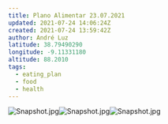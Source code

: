 ```yaml
---
title: Plano Alimentar 23.07.2021
updated: 2021-07-24 14:06:24Z
created: 2021-07-24 13:59:42Z
author: André Luz
latitude: 38.79490290
longitude: -9.11331180
altitude: 88.2010
tags:
  - eating_plan
  - food
  - health
---
```


![Snapshot.jpg](../../_resources/Snapshot-8.jpg)![Snapshot.jpg](../../_resources/Snapshot-7.jpg)![Snapshot.jpg](../../_resources/Snapshot-6.jpg)